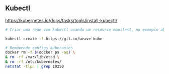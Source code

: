 ## Kubectl
https://kubernetes.io/docs/tasks/tools/install-kubectl/

~~~sh
# Criar uma rede com kubectl usando um resource manifest, no exemplo abaixo vamos usar o Weave network como exemplo. 

kubectl create -f https://git.io/weave-kube
~~~

~~~sh
# Removendo configs kubernetes
docker rm -f $(docker ps -aq) \
& rm -rf /var/lib/etcd \
& rm -rf /etc/kubernetes/
netstat -tlpn | grep 10250
~~~